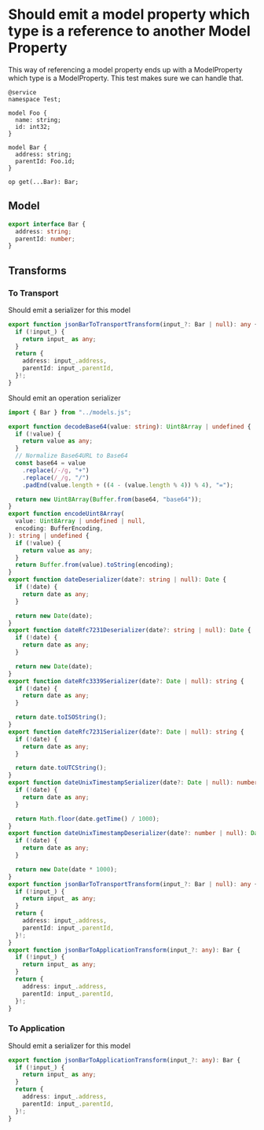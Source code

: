 # Should emit a model property which type is a reference to another Model Property

This way of referencing a model property ends up with a ModelProperty which type is a ModelProperty. This test makes sure we can handle that.

```tsp
@service
namespace Test;

model Foo {
  name: string;
  id: int32;
}

model Bar {
  address: string;
  parentId: Foo.id;
}

op get(...Bar): Bar;
```

## Model

```ts src/models/models.ts interface Bar
export interface Bar {
  address: string;
  parentId: number;
}
```

## Transforms

### To Transport

Should emit a serializer for this model

```ts src/models/internal/serializers.ts function jsonBarToTransportTransform
export function jsonBarToTransportTransform(input_?: Bar | null): any {
  if (!input_) {
    return input_ as any;
  }
  return {
    address: input_.address,
    parentId: input_.parentId,
  }!;
}
```

Should emit an operation serializer

```ts src/models/internal/serializers.ts
import { Bar } from "../models.js";

export function decodeBase64(value: string): Uint8Array | undefined {
  if (!value) {
    return value as any;
  }
  // Normalize Base64URL to Base64
  const base64 = value
    .replace(/-/g, "+")
    .replace(/_/g, "/")
    .padEnd(value.length + ((4 - (value.length % 4)) % 4), "=");

  return new Uint8Array(Buffer.from(base64, "base64"));
}
export function encodeUint8Array(
  value: Uint8Array | undefined | null,
  encoding: BufferEncoding,
): string | undefined {
  if (!value) {
    return value as any;
  }
  return Buffer.from(value).toString(encoding);
}
export function dateDeserializer(date?: string | null): Date {
  if (!date) {
    return date as any;
  }

  return new Date(date);
}
export function dateRfc7231Deserializer(date?: string | null): Date {
  if (!date) {
    return date as any;
  }

  return new Date(date);
}
export function dateRfc3339Serializer(date?: Date | null): string {
  if (!date) {
    return date as any;
  }

  return date.toISOString();
}
export function dateRfc7231Serializer(date?: Date | null): string {
  if (!date) {
    return date as any;
  }

  return date.toUTCString();
}
export function dateUnixTimestampSerializer(date?: Date | null): number {
  if (!date) {
    return date as any;
  }

  return Math.floor(date.getTime() / 1000);
}
export function dateUnixTimestampDeserializer(date?: number | null): Date {
  if (!date) {
    return date as any;
  }

  return new Date(date * 1000);
}
export function jsonBarToTransportTransform(input_?: Bar | null): any {
  if (!input_) {
    return input_ as any;
  }
  return {
    address: input_.address,
    parentId: input_.parentId,
  }!;
}
export function jsonBarToApplicationTransform(input_?: any): Bar {
  if (!input_) {
    return input_ as any;
  }
  return {
    address: input_.address,
    parentId: input_.parentId,
  }!;
}
```

### To Application

Should emit a serializer for this model

```ts src/models/internal/serializers.ts function jsonBarToApplicationTransform
export function jsonBarToApplicationTransform(input_?: any): Bar {
  if (!input_) {
    return input_ as any;
  }
  return {
    address: input_.address,
    parentId: input_.parentId,
  }!;
}
```

